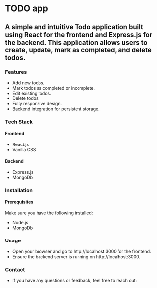 # TODO app

## A simple and intuitive Todo application built using React for the frontend and Express.js for the backend. This application allows users to create, update, mark as completed, and delete todos.

### Features

- Add new todos.
- Mark todos as completed or incomplete.
- Edit existing todos.
- Delete todos.
- Fully responsive design.
- Backend integration for persistent storage.

### Tech Stack

#### Frontend
- React.js
- Vanilla CSS

#### Backend
- Express.js
- MongoDb

### Installation
 #### Prerequisites
Make sure you have the following installed:
 - Node.js
 - MongoDb

### Usage
- Open your browser and go to http://localhost:3000 for the frontend.
- Ensure the backend server is running on http://localhost:3000.

### Contact
- If you have any questions or feedback, feel free to reach out:
